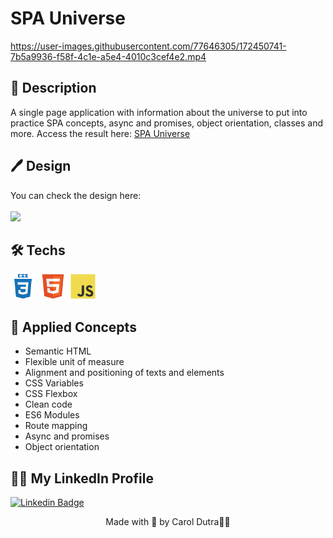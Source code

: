# SPA Universe

https://user-images.githubusercontent.com/77646305/172450741-7b5a9936-f58f-4c1e-a5e4-4010c3cef4e2.mp4

## &#128195; Description
A single page application with information about the universe to put into practice SPA concepts, async and promises, object orientation, classes and more. 
Access the result here: <a href="https://spa-universe-ecru.vercel.app">SPA Universe</a>

## 🖊️ Design
You can check the design here:
<br>
<br>
<a href="https://www.figma.com/file/BKm8zsdCx1Cs91DPhHjnig/%5BDesafios-Explorer%5D-SPA-Universe-(Copy)?node-id=0%3A1">
  <img src="https://img.shields.io/badge/Figma: SPA Universe-8B0000?style=for-the-badge&logo=figma&logoColor=white">
</a>

## 🛠 Techs
<div>
  <img src="https://github.com/devicons/devicon/blob/master/icons/css3/css3-plain-wordmark.svg"  title="CSS3" alt="CSS" width="40" height="40"/>&nbsp;
  <img src="https://github.com/devicons/devicon/blob/master/icons/html5/html5-original.svg" title="HTML5" alt="HTML" width="40" height="40"/>&nbsp;
  <img src="https://github.com/devicons/devicon/blob/master/icons/javascript/javascript-original.svg" title="JavaScript" alt="JavaScript" width="40" height="40"/>&nbsp;
</div>

## 📖 Applied Concepts
<ul>
  <li>Semantic HTML</li>
  <li>Flexible unit of measure</li>
  <li>Alignment and positioning of texts and elements</li>
  <li>CSS Variables</li>
  <li>CSS Flexbox</li>
  <li>Clean code</li>
  <li>ES6 Modules</li>
  <li>Route mapping</li>
  <li>Async and promises</li>
  <li>Object orientation</li>
</ul>

## 👩🏾 My LinkedIn Profile     
[![Linkedin Badge](https://img.shields.io/badge/-CarolinaDutra-darkviolet?style=flat-square&logo=Linkedin&logoColor=white&link=https://www.linkedin.com/in/carolinadutra/)](https://www.linkedin.com/in/carolinadutra/)


<p align="center">Made with 💜 by Carol Dutra👋🏾</p>
